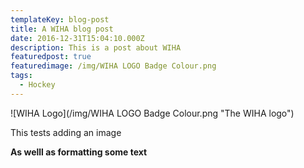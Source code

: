 ```yaml
---
templateKey: blog-post
title: A WIHA blog post
date: 2016-12-31T15:04:10.000Z
description: This is a post about WIHA
featuredpost: true
featuredimage: /img/WIHA LOGO Badge Colour.png
tags:
  - Hockey
---
```

![WIHA Logo](/img/WIHA LOGO Badge Colour.png "The WIHA logo")

This tests adding an image



**As welll as formatting some text**
